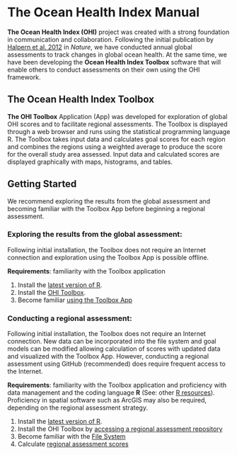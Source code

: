 # The Ocean Health Index Manual
  
**The Ocean Health Index (OHI)** project was created with a strong foundation in communication and collaboration. Following the initial publication by [Halpern et al. 2012](http://www.nature.com/nature/journal/v488/n7413/abs/nature11397.html) in *Nature*, we have conducted annual global assessments to track changes in global ocean health. At the same time, we have been developing the **Ocean Health Index Toolbox** software that will enable others to conduct assessments on their own using the OHI framework.


## The Ocean Health Index Toolbox 
**The OHI Toolbox** Application (App) was developed for exploration of global OHI scores and to facilitate regional assessments. The Toolbox is displayed through a web browser and runs using the statistical programming language R. The Toolbox takes input data and calculates goal scores for each region and combines the regions using a weighted average to produce the score for the overall study area assessed. Input data and calculated scores are displayed graphically with maps, histograms, and tables.

## Getting Started
  
We recommend exploring the results from the global assessment and becoming familiar with the Toolbox App before beginning a regional assessment.  
  
### Exploring the results from the global assessment:

Following initial installation, the Toolbox does not require an Internet connection and exploration using the Toolbox App is possible offline. 

**Requirements**: familiarity with the Toolbox application

1. Install the [latest version of R](http://cran.r-project.org/).
2. Install the [OHI Toolbox](http://ohi-science.org/pages/install.html).
3. Become familiar [using the Toolbox App](https://github.com/OHI-Science/ohimanual/blob/master/tutorials/toolbox_manual/using_the_ohi_toolbox_app.md#the-ocean-health-index-toolbox-manual)

### Conducting a regional assessment:

Following initial installation, the Toolbox does not require an Internet connection. New data can be incorporated into the file system and goal models can be modified allowing calculation of scores with updated data and visualized with the Toolbox App. However, conducting a regional assessment using GitHub (recommended) does require frequent access to the Internet.

**Requirements**: familiarity with the Toolbox application and proficiency with data management and the coding language **R** (See: other [R resources](http://ohi-science.org/pages/learning_r.html)). Proficiency in spatial software such as ArcGIS may also be required, depending on the regional assessment strategy. 

1. Install the [latest version of R](http://cran.r-project.org/).
2. Install the OHI Toolbox by [accessing a regional assessment repository](https://github.com/OHI-Science/ohimanual/blob/master/tutorials/accessing_a_repo/accessing_a_repo.md#accessing-github-repositories)
3. Become familiar with the [File System](https://github.com/OHI-Science/ohimanual/blob/master/tutorials/toolbox_manual%20PO/Step_4_File_system.md)
4. Calculate [regional assessment scores](https://github.com/OHI-Science/ohimanual/blob/master/tutorials/toolbox_manual%20PO/calculate_regional_assessment_scores.md)
